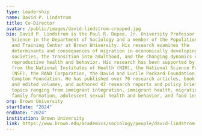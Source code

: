 ```yaml
---
type: Leadership
name: David P. Lindstrom
title: Co-Director
avatar: /public/images/david-lindstrom-cropped.jpg
bio: David P. Lindstrom is the Paul R. Dupee, Jr. University Professor of Social
  Science in the Department of Sociology and a member of the Population Studies
  and Training Center at Brown University. His research examines the
  determinants and consequences of migration in economically developing
  societies, the transition into adulthood, and the changing dynamics of
  reproductive health and behavior. His research has been supported by grants
  from the National Institutes of Health (NIH), the National Science Foundation
  (NSF), the RAND Corporation, the David and Lucile Packard Foundation, and the
  Compton Foundation. He has published over 70 research articles, book chapters
  and edited volumes, and authored 47 research reports and policy briefs on
  topics ranging from immigrant integration, immigrant health, migration and
  family formation, adolescent sexual health and behavior, and food insecurity.
org: Brown University
startDate: "2024"
endDate: "2024"
institution: Brown University
link: https://www.brown.edu/academics/sociology/people/david-lindstrom
---
```


